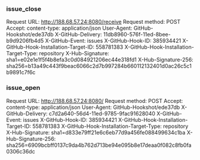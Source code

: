 ### issue_close
Request URL: http://188.68.57.24:8080/receive
Request method: POST
Accept: 
content-type: application/json
User-Agent: GitHub-Hookshot/ede37db
X-GitHub-Delivery: 11db8960-576f-11ed-8bee-b9d9206fb4d5
X-GitHub-Event: issues
X-GitHub-Hook-ID: 385934421
X-GitHub-Hook-Installation-Target-ID: 558781383
X-GitHub-Hook-Installation-Target-Type: repository
X-Hub-Signature: sha1=e02e1e1f5f4b8efa3c0d084921206ec44e318fd1
X-Hub-Signature-256: sha256=b13a49c443f9beac6066c2d7b997284b660112132401d0ac26c5c1b9891c7f6c

### issue_open
Request URL: http://188.68.57.24:8080/
Request method: POST
Accept:
content-type: application/json
User-Agent: GitHub-Hookshot/ede37db
X-GitHub-Delivery: c7d2a640-56d4-11ed-9785-9fac91628040
X-GitHub-Event: issues
X-GitHub-Hook-ID: 385934421
X-GitHub-Hook-Installation-Target-ID: 558781383
X-GitHub-Hook-Installation-Target-Type: repository
X-Hub-Signature: sha1=d833e79ff21e6c6eb77d9a456fe088499634c1ba
X-Hub-Signature-256: sha256=6909bcbff0137c9da4b762d713be94e095b8e17deaa0f082c8fb0fa0306c36dc